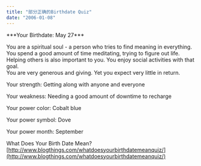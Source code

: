 ```yaml
---
title: "部分正确的Birthdate Quiz"
date: "2006-01-08"
---
```


\*\*\*Your Birthdate: May 27\*\*\*

  
You are a spiritual soul - a person who tries to find meaning in everything.  
You spend a good amount of time meditating, trying to figure out life.  
Helping others is also important to you. You enjoy social activities with that goal.  
You are very generous and giving. Yet you expect very little in return.

Your strength: Getting along with anyone and everyone 

Your weakness: Needing a good amount of downtime to recharge

Your power color: Cobalt blue

Your power symbol: Dove

Your power month: September

  
What Does Your Birth Date Mean?  
[http://www.blogthings.com/whatdoesyourbirthdatemeanquiz/](http://www.blogthings.com/whatdoesyourbirthdatemeanquiz/)
